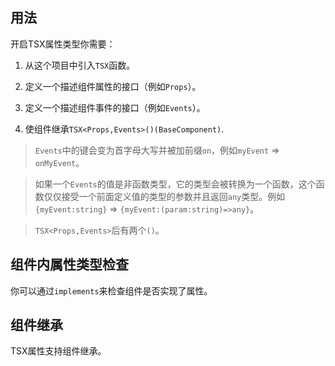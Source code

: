 ## 用法

开启TSX属性类型你需要：

1. 从这个项目中引入`TSX`函数。

2. 定义一个描述组件属性的接口（例如`Props`）。

3. 定义一个描述组件事件的接口（例如`Events`）。

4. 使组件继承`TSX<Props,Events>()(BaseComponent)`.

> `Events`中的键会变为首字母大写并被加前缀`on`，例如`myEvent` => `onMyEvent`。

> 如果一个`Events`的值是非函数类型，它的类型会被转换为一个函数，这个函数仅仅接受一个前面定义值的类型的参数并且返回`any`类型。例如`{myEvent:string}` => `{myEvent:(param:string)=>any}`。

> `TSX<Props,Events>`后有两个`()`。

[](./code-usage.tsx ':include :type=code tsx')

## 组件内属性类型检查

你可以通过`implements`来检查组件是否实现了属性。

[](./code-type-checking.tsx ':include :type=code tsx')

## 组件继承

TSX属性支持组件继承。

[](./code-component-inheritance.tsx ':include :type=code tsx')



